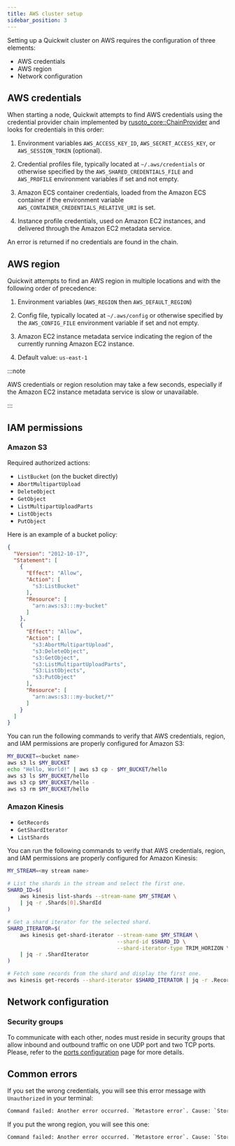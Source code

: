 ```yaml
---
title: AWS cluster setup
sidebar_position: 3
---
```


Setting up a Quickwit cluster on AWS requires the configuration of three elements:
- AWS credentials
- AWS region
- Network configuration

## AWS credentials

When starting a node, Quickwit attempts to find AWS credentials using the credential provider chain implemented by [rusoto_core::ChainProvider](https://docs.rs/rusoto_credential/latest/rusoto_credential/struct.ChainProvider.html) and looks for credentials in this order:

1. Environment variables `AWS_ACCESS_KEY_ID`, `AWS_SECRET_ACCESS_KEY`, or `AWS_SESSION_TOKEN` (optional).

2. Credential profiles file, typically located at `~/.aws/credentials` or otherwise specified by the `AWS_SHARED_CREDENTIALS_FILE` and `AWS_PROFILE` environment variables if set and not empty.

3. Amazon ECS container credentials, loaded from the Amazon ECS container if the environment variable `AWS_CONTAINER_CREDENTIALS_RELATIVE_URI` is set.

4. Instance profile credentials, used on Amazon EC2 instances, and delivered through the Amazon EC2 metadata service.

An error is returned if no credentials are found in the chain.

## AWS region

Quickwit attempts to find an AWS region in multiple locations and with the following order of precedence:

1. Environment variables (`AWS_REGION` then `AWS_DEFAULT_REGION`)

2. Config file, typically located at `~/.aws/config` or otherwise specified by the `AWS_CONFIG_FILE` environment variable if set and not empty.

3. Amazon EC2 instance metadata service indicating the region of the currently running Amazon EC2 instance.

4. Default value: `us-east-1`

:::note

AWS credentials or region resolution may take a few seconds, especially if the Amazon EC2 instance metadata service is slow or unavailable.

:::

## IAM permissions

### Amazon S3

Required authorized actions:
- `ListBucket` (on the bucket directly)
- `AbortMultipartUpload`
- `DeleteObject`
- `GetObject`
- `ListMultipartUploadParts`
- `ListObjects`
- `PutObject`

Here is an example of a bucket policy:
```json
{
  "Version": "2012-10-17",
  "Statement": [
    {
      "Effect": "Allow",
      "Action": [
        "s3:ListBucket"
      ],
      "Resource": [
        "arn:aws:s3:::my-bucket"
      ]
    },
    {
      "Effect": "Allow",
      "Action": [
        "s3:AbortMultipartUpload",
        "s3:DeleteObject",
        "s3:GetObject",
        "s3:ListMultipartUploadParts",
        "S3:ListObjects",
        "s3:PutObject"
      ],
      "Resource": [
        "arn:aws:s3:::my-bucket/*"
      ]
    }
  ]
}
```

You can run the following commands to verify that AWS credentials, region, and IAM permissions are properly configured for Amazon S3:

```bash
MY_BUCKET=<bucket name>
aws s3 ls $MY_BUCKET
echo "Hello, World!" | aws s3 cp - $MY_BUCKET/hello
aws s3 ls $MY_BUCKET/hello
aws s3 cp $MY_BUCKET/hello -
aws s3 rm $MY_BUCKET/hello
```

### Amazon Kinesis

- `GetRecords`
- `GetShardIterator`
- `ListShards`

You can run the following commands to verify that AWS credentials, region, and IAM permissions are properly configured for Amazon Kinesis:

```bash
MY_STREAM=<my stream name>

# List the shards in the stream and select the first one.
SHARD_ID=$(
    aws kinesis list-shards --stream-name $MY_STREAM \
    | jq -r .Shards[0].ShardId
)

# Get a shard iterator for the selected shard.
SHARD_ITERATOR=$(
    aws kinesis get-shard-iterator --stream-name $MY_STREAM \
                                   --shard-id $SHARD_ID \
                                   --shard-iterator-type TRIM_HORIZON \
    | jq -r .ShardIterator
)

# Fetch some records from the shard and display the first one.
aws kinesis get-records --shard-iterator $SHARD_ITERATOR | jq -r .Records[0]
```

## Network configuration

### Security groups

To communicate with each other, nodes must reside in security groups that allow inbound and outbound traffic on one UDP port and two TCP ports. Please, refer to the [ports configuration](/configuration/ports-config.md) page for more details.

## Common errors

If you set the wrong credentials, you will see this error message with `Unauthorized` in your terminal:

```bash
Command failed: Another error occurred. `Metastore error`. Cause: `StorageError(kind=Unauthorized, source=failed to fetch object: s3://quickwit-dev/my-hdfs/metastore.json)`
```

If you put the wrong region, you will see this one:

```bash
Command failed: Another error occurred. `Metastore error`. Cause: `StorageError(kind=Internal, source=failed to fetch object: s3://your-bucket/your-index/metastore.json)`.
```

